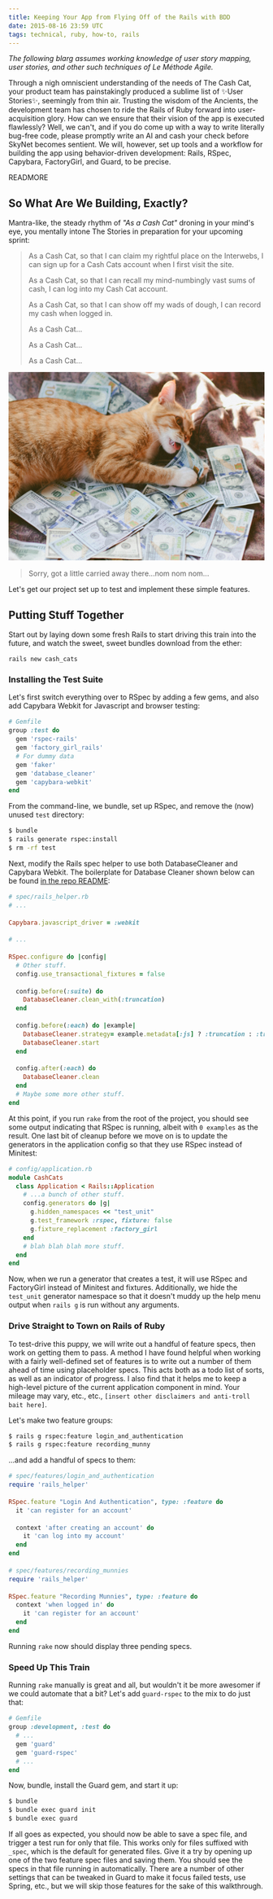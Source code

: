 ```yaml
---
title: Keeping Your App from Flying Off of the Rails with BDD
date: 2015-08-16 23:59 UTC
tags: technical, ruby, how-to, rails
---
```


_The following blarg assumes working knowledge of user story mapping, user
stories, and other such techniques of Le M&eacute;thode Agile._

Through a nigh omniscient understanding of the needs of The Cash Cat, your
product team has painstakingly produced a sublime list of :sparkles:User
Stories:sparkles:, seemingly from thin air. Trusting the wisdom of the Ancients,
the development team has chosen to ride the Rails of Ruby forward into
user-acquisition glory. How can we ensure that their vision of the app is
executed flawlessly? Well, we can't, and if you do come up with a way to write
literally bug-free code, please promptly write an AI and cash your check before
SkyNet becomes sentient. We will, however, set up tools and a workflow for
building the app using behavior-driven development: Rails, RSpec, Capybara,
FactoryGirl, and Guard, to be precise.

READMORE

## So What Are We Building, Exactly?

Mantra-like, the steady rhythm of _"As a Cash Cat"_ droning in
your mind's eye, you mentally intone The Stories in preparation for your
upcoming sprint:

> As a Cash Cat, so that I can claim my rightful place on the Interwebs, I can
> sign up for a Cash Cats account when I first visit the site.
>
> As a Cash Cat, so that I can recall my mind-numbingly vast sums of cash, I can
> log into my Cash Cat account.
>
> As a Cash Cat, so that I can show off my wads of dough, I can record my cash
> when logged in.
>
> As a Cash Cat...
>
> As a Cash Cat...
>
> As a Cash Cat...

<div class="image-wrapper">
  <img alt="Double digit user acquisition rates got me eatin dis here cash money."
       src="/images/eating_munniez.jpg" />
  <blockquote>
    Sorry, got a little carried away there...nom nom nom...
  </blockquote>
</div>


Let's get our project set up to test and implement these simple features.

## Putting Stuff Together

Start out by laying down some fresh Rails to start driving this train into the
future, and watch the sweet, sweet bundles download from the ether:

```
rails new cash_cats
```

### Installing the Test Suite

Let's first switch everything over to RSpec by adding a few gems, and also add
Capybara Webkit for Javascript and browser testing:

```ruby
# Gemfile
group :test do
  gem 'rspec-rails'
  gem 'factory_girl_rails'
  # For dummy data
  gem 'faker'
  gem 'database_cleaner'
  gem 'capybara-webkit'
end
```

From the command-line, we bundle, set up RSpec, and remove the (now) unused
`test` directory:

```bash
$ bundle
$ rails generate rspec:install
$ rm -rf test
```

Next, modify the Rails spec helper to use both DatabaseCleaner and Capybara
Webkit. The boilerplate for Database Cleaner shown below can be found
[in the repo README](https://github.com/DatabaseCleaner/database_cleaner#rspec-with-capybara-example):

```ruby
# spec/rails_helper.rb
# ...

Capybara.javascript_driver = :webkit

# ...

RSpec.configure do |config|
  # Other stuff.
  config.use_transactional_fixtures = false

  config.before(:suite) do
    DatabaseCleaner.clean_with(:truncation)
  end

  config.before(:each) do |example|
    DatabaseCleaner.strategy= example.metadata[:js] ? :truncation : :transaction
    DatabaseCleaner.start
  end

  config.after(:each) do
    DatabaseCleaner.clean
  end
  # Maybe some more other stuff.
end
```

At this point, if you run `rake` from the root of the project, you should see
some output indicating that RSpec is running, albeit with `0 examples` as the
result. One last bit of cleanup before we move on is to update the generators in
the application config so that they use RSpec instead of Minitest:

```ruby
# config/application.rb
module CashCats
  class Application < Rails::Application
    # ...a bunch of other stuff.
    config.generators do |g|
      g.hidden_namespaces << "test_unit"
      g.test_framework :rspec, fixture: false
      g.fixture_replacement :factory_girl
    end
    # blah blah blah more stuff.
  end
end
```

Now, when we run a generator that creates a test, it will use RSpec and
FactoryGirl instead of Minitest and fixtures. Additionally, we hide the
`test_unit` generator namespace so that it doesn't muddy up the help menu output
when `rails g` is run without any arguments.

### Drive Straight to Town on Rails of Ruby

To test-drive this puppy, we will write out a handful of feature specs, then
work on getting them to pass. A method I have found helpful when working with a
fairly well-defined set of features is to write out a number of them ahead of
time using placeholder specs. This acts both as a todo list of sorts, as well as
an indicator of progress. I also find that it  helps me to keep a high-level
picture of the current application component in mind. Your mileage may vary,
etc., etc., `[insert other disclaimers and anti-troll bait here]`.

Let's make two feature groups:

```bash
$ rails g rspec:feature login_and_authentication
$ rails g rspec:feature recording_munny
```

...and add a handful of specs to them:

```ruby
# spec/features/login_and_authentication
require 'rails_helper'

RSpec.feature "Login And Authentication", type: :feature do
  it 'can register for an account'

  context 'after creating an account' do
    it 'can log into my account'
  end
end

# spec/features/recording_munnies
require 'rails_helper'

RSpec.feature "Recording Munnies", type: :feature do
  context 'when logged in' do
    it 'can register for an account'
  end
end

```

Running `rake` now should display three pending specs.

### Speed Up This Train

Running `rake` manually is great and all, but wouldn't it be more awesomer if we
could automate that a bit? Let's add `guard-rspec` to the mix to do just that:

```ruby
# Gemfile
group :development, :test do
  # ...
  gem 'guard'
  gem 'guard-rspec'
  # ...
end
```

Now, bundle, install the Guard gem, and start it up:

```bash
$ bundle
$ bundle exec guard init
$ bundle exec guard
```

If all goes as expected, you should now be able to save a spec file, and trigger
a test run for only that file. This works only for files suffixed with `_spec`,
which is the default for generated files. Give it a try by opening up one of the
two feature spec files and saving them. You should see the specs in that file
running in automatically. There are a number of other settings that can be
tweaked in Guard to make it focus failed tests, use Spring, etc., but we will
skip those features for the sake of this walkthrough.

